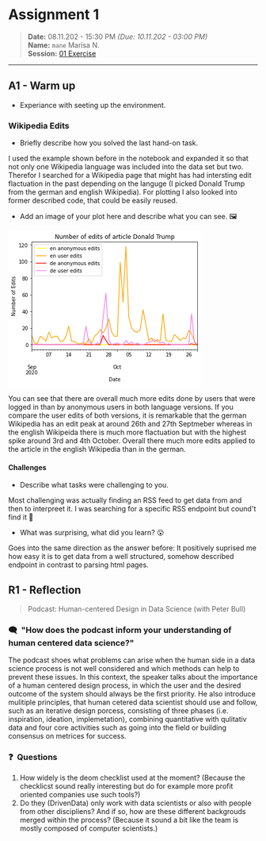 # Assignment 1
> **Date:** 08.11.202 - 15:30 PM *(Due: 10.11.202 - 03:00 PM)*  
> **Name:** `mane` Marisa N.  
> **Session:** [01 Exercise](01_exercise)   
----

## A1 - Warm up

* Experiance with seeting up the environment.

### Wikipedia Edits

* Briefly describe how you solved the last hand-on task.

I used the example shown before in the notebook and expanded it so that not only one Wikipedia language was included into the data set but two. Therefor I searched for a Wikipedia page that might has had intersting edit flactuation in the past depending on the languge (I picked Donald Trump from the german and english Wikipedia). For plotting I also looked into former described code, that could be easily reused.

* Add an image of your plot here and describe what you can see. 🖼️ 


![](graph.png)

You can see that there are overall much more edits done by users that were logged in than by anonymous users in both language versions. If you compare the user edits of both versions, it is remarkable that the german Wikipedia has an edit peak at around  26th and 27th Septmeber whereas in the english Wikipeida there is much more flactuation but with the highest spike around 3rd and 4th October. Overall there much more edits applied to the article in the english Wikipedia than in the german.

#### Challenges
* Describe what tasks were challenging to you.

Most challenging was actually finding an RSS feed to get data from and then to interpreet it. I was searching for a specific RSS endpoint but cound't find it :slightly_frowning_face:

* What was surprising, what did you learn? 😮 

Goes into the same direction as the answer before: It positively suprised me how easy it is to get data from a well structured, somehow described endpoint in contrast to parsing html pages.


## R1 - Reflection
> Podcast: Human-centered Design in Data Science (with Peter Bull)


### 🗨️&nbsp; "How does the podcast inform your understanding of human centered data science?"  

The podcast shoes what problems can arise when the human side in a data science process is not well considered and which methods can help to prevent these issues. In this context, the speaker talks about the importance of a human centered design process, in which the user and the desired outcome of the system should always be the first priority. He also introduce mulitiple principles, that human cetered data scientist should use and follow, such as an iterative design porcess, consisting of three phases (i.e. inspiration, ideation, implemetation), combining quantitative with qulitativ data and four core activities such as going into the field or building consensus on metrices for success. 



### ❓&nbsp; Questions 
1. How widely is the deom checklist used at the moment? (Because the checklicst sound really interesting but do for example more profit oriented companies use such tools?)
1. Do they (DrivenData) only work with data scientists or also with people from other discipliens? And if so, how are these different backgrouds merged within the process? (Because it sound a bit like the team is mostly composed of computer scientists.)
